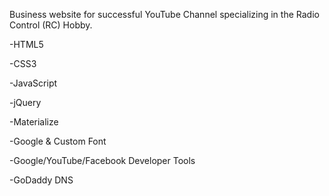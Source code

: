 Business website for successful YouTube Channel specializing in the Radio Control (RC) Hobby.

-HTML5

-CSS3

-JavaScript

-jQuery

-Materialize

-Google & Custom Font

-Google/YouTube/Facebook Developer Tools

-GoDaddy DNS
